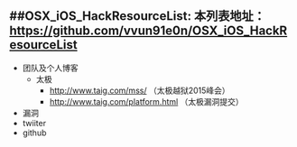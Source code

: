 ##OSX_iOS_HackResourceList:
本列表地址：https://github.com/vvun91e0n/OSX_iOS_HackResourceList
---
* 团队及个人博客
  * 太极
    * http://www.taig.com/mss/ （太极越狱2015峰会）
    * http://www.taig.com/platform.html （太极漏洞提交）
* 漏洞
* twiiter
* github
